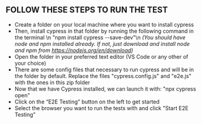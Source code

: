 ## FOLLOW THESE STEPS TO RUN THE TEST
- Create a folder on your local machine where you want to install cypress
- Then, install cypress in that folder by running the following command in the terminal \n 
  "npm install cypress --save-dev"\n 
  _*(You should have node and npm installed already. If not, just download and install node and npm from https://nodejs.org/en/download)*_
- Open the folder in your preferred text editor (VS Code or any other of your choice)
- There are some config files that necessary to run cypress and will be in the folder by default. Replace the files "cypress.config.js" and "e2e.js" with the ones in this zip folder
- Now that we have Cypress installed, we can launch it with:
  "npx cypress open"
- Click on the “E2E Testing” button on the left to get started
- Select the browser you want to run the tests with and click "Start E2E Testing" 
